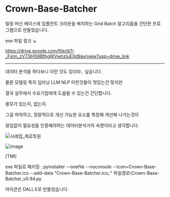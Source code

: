 # Crown-Base-Batcher
밀링 머신 베이스에 임플란트 크라운을 배치하는 Grid Batch 알고리즘을 간단한 프로그램으로 만들었습니다.


exe 파일 링크 ↘

https://drive.google.com/file/d/1-_Fslm_zV73IH58BfhgWVwhzluEXd9av/view?usp=drive_link


---
데이터 분석을 하다보니 이런 것도 있더라.. 싶습니다.

물론 모델링 특히 딥러닝 LLM NLP 이런것들이 멋있는건 맞지만

결국 실무에서 수요기업에게 도움될 수 있는건 간단합니다.

쓸모가 있는지, 없는지.

그걸 파악하고, 정량적으로 개선 가능한 요소를 특정해 개선해 나가는것이

끊임없이 필요성을 인증해야하는 데이터분석가의 숙명이라고 생각합니다.

![사례집_제로투원](https://github.com/teon-u/Crown-Base-Batcher/assets/89633138/1131b7fd-7f50-467c-97f5-14430fdc0e64)

![image](https://github.com/teon-u/Crown-Base-Batcher/assets/89633138/5c180ec9-c58a-415d-a8a5-4a74ab071452)

[TMI]


exe 파일로 패키징 : pyinstaller --onefile --noconsole --icon=Crown-Base-Batcher.ico --add-data "Crown-Base-Batcher.ico;." 파일경로\\Crown-Base-Batcher_v0.94.py


아이콘은 DALL·E로 만들었습니다.

